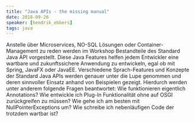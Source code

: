 ```yaml
---
title: "Java APIs - the missing manual"
date: 2018-09-26
speaker: [hendrik_ebbers]
tags: java
---
```


Anstelle über Microservices, NO-SQL Lösungen oder Container-Management zu reden werden im Workshop Bestandteile des
Standard Java API vorgestellt. Diese Java Features helfen jedem Entwickler eine wartbare und zukunftssichere Anwendung
zu entwickeln, egal ob mit Spring, JavaFX oder JavaEE. Verschiedene Sprach-Features und Konzepte der Standard Java APIs
werden genauer unter die Lupe genommen und deren sinnvoller Einsatz anhand von Beispielen gezeigt. Hierdurch werden
unter anderem folgende Fragen beantwortet: Wie funktionieren eigentlich Annotations? Wie entwickle ich Plug-In
Funktionalität ohne auf OSGI zurückgreifen zu müssen? Wie gehe ich am besten mit NullPointerExceptions um? Wie schreibe
ich nebenläufigen Code der trotzdem wartbar ist?
